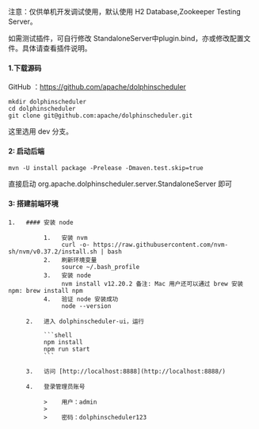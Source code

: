注意：仅供单机开发调试使用，默认使用 H2 Database,Zookeeper Testing Server。

如需测试插件，可自行修改 StandaloneServer中plugin.bind，亦或修改配置文件。具体请查看插件说明。
#### 1.下载源码

GitHub ：https://github.com/apache/dolphinscheduler

```shell
mkdir dolphinscheduler
cd dolphinscheduler
git clone git@github.com:apache/dolphinscheduler.git
```
这里选用 dev 分支。

#### 2: 启动后端
```
mvn -U install package -Prelease -Dmaven.test.skip=true
```
直接启动 org.apache.dolphinscheduler.server.StandaloneServer 即可

#### 3: 搭建前端环境

    1.   #### 安装 node
    
              1.   安装 nvm
                   curl -o- https://raw.githubusercontent.com/nvm-sh/nvm/v0.37.2/install.sh | bash
              2.   刷新环境变量
                   source ~/.bash_profile
              3.   安装 node
                   nvm install v12.20.2 备注: Mac 用户还可以通过 brew 安装 npm: brew install npm
              4.   验证 node 安装成功
                   node --version
    
         2.   进入 dolphinscheduler-ui，运行
    
              ```shell
              npm install
              npm run start
              ```
    
         3.   访问 [http://localhost:8888](http://localhost:8888/)
    
         4.   登录管理员账号
    
              >    用户：admin
              >
              >    密码：dolphinscheduler123
